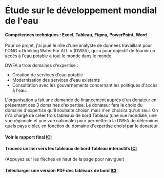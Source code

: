 # Étude sur le développement mondial de l'eau
#### Compétences techniques : Excel, Tableau, Figma, PowerPoint, Word

Pour ce projet, j'ai joué le rôle d'une analyste de données travaillant pour l'ONG « Drinking Water For ALL » (DWFA), qui a pour objectif de fournir un accès à l'eau potable à tout le monde dans le monde.

DWFA a trois domaines d'expertise :
- Création de services d'eau potable
- Modernisation des services d'eau existants
- Consultation avec les gouvernements concernant les politiques d'accès à l'eau.

L'organisation a fait une demande de financement auprès d'un donateur en présentant ces 3 domaines d'expertise. Le donateur fera le choix du domaine d'expertise qu'il souhaite choisir, mais n'en choisira qu'un seul. On m'a chargé de créer trois tableaux de bord Tableau (une vue mondiale, une vue régionale et une vue nationale) pour permettre à la DWFA de déterminer quels pays cibler, en fonction du domaine d'expertise choisi par le donateur.

#### Voir le rapport final [ICI](https://flossytoo.github.io/portfolio-france/projet_8/eau_potable.pdf)

#### Trouvez un lien vers les tableaux de bord Tableau interactifs [ICI](https://public.tableau.com/app/profile/catherine.delannoy4842/viz/Project8-Etudesurlaccsleaupotabledanslemonde/Analysesurleaupotable?publish=yes)
(Appuyez sur les flèches en haut de la page pour naviguer)

#### Télécharger une version PDF des tableaux de bord [ICI](https://flossytoo.github.io/portfolio-france/projet_8/tableau_de_bord.pdf)
